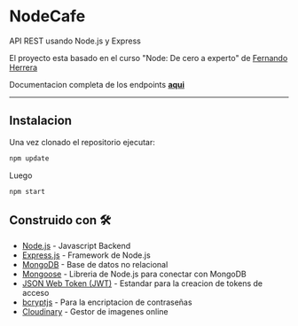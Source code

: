 # NodeCafe
API REST usando Node.js y Express

El proyecto esta basado en el curso "Node: De cero a experto" de [Fernando Herrera](https://www.udemy.com/user/550c38655ec11/)

Documentacion completa de los endpoints **[aqui](https://documenter.getpostman.com/view/17035681/UyxnFknR)**

<hr>

## Instalacion

Una vez clonado el repositorio ejecutar:

```bash
npm update
```

Luego

```bash
npm start
```

## Construido con 🛠️

* [Node.js]() - Javascript Backend
* [Express.js]() - Framework de Node.js
* [MongoDB]() - Base de datos no relacional
* [Mongoose]() - Libreria de Node.js para conectar con MongoDB
* [JSON Web Token (JWT)]() - Estandar para la creacion de tokens de acceso
* [bcryptjs]() - Para la encriptacion de contraseñas
* [Cloudinary]() - Gestor de imagenes online

